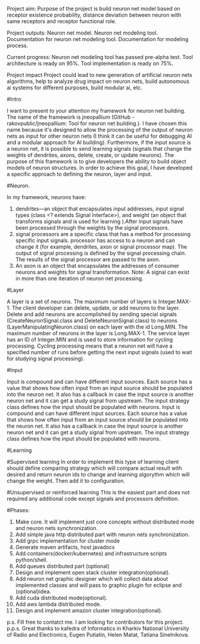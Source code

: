 Project aim:
Purpose of the project is build neuron net model based on receptor existence probability, distance deviation between neuron with same receptors and receptor functional role.

Project outputs:
Neuron net model.
Neuron net modeling tool.
Documentation for neuron net modeling tool.
Documentation for modeling process. 

Current progress:
Neuron net modeling tool has passed pre-alpha test.
Tool architecture is ready on 95%.
Tool implementation is ready on 75%.

Project impact
Project could lead to new generation of artificial neuron nets algorithms, help to analyze drug impact on neuron nets, build autonomous ai systems for different purposes, build modular ai, etc.


#Intro

I want to present to your attention my framework for neuron net building. The name of the framework is jneopallium (GitHub - rakovpublic/jneopallium: Tool for neuron net building.).
I have chosen this name because it's designed to allow the processing of the output of neuron nets as input for other neuron nets (I think it can be useful for debugging AI and a modular approach for AI building). Furthermore, if the input source is a neuron net, it is possible to send learning signals (signals that change the weights of dendrites, axons, delete, create, or update neurons).
The purpose of this framework is to give developers the ability to build object models of neuron structures.
In order to achieve this goal, I have developed a specific approach to defining the neuron, layer and input.

#Neuron.

In my framework, neurons have:
1. dendrites—an object that encapsulates input addresses, input signal types (class <? extends Signal interface>), and weight (an object that transforms signals and is used for learning ).After input signals have been processed through the weights by the signal processors.
2. signal processors are a specific class that has a method for processing specific input signals. processor has access to a neuron and can change it (for example, dendrites, axon or signal processor map). The output of signal processing is defined by the signal processing chain. The results of the signal processor are passed to the axon.
3. An axon is an object that encapsulates the addresses of consumer neurons and weights for signal transformation.
   Note: A signal can exist in more than one iteration of neuron net processing.

#Layer

A layer is a set of neurons. The maximum number of layers is Integer.MAX-1. 
The client developer can delete, update, or add neurons to the layer.
Delete and add neurons are accomplished by sending special signals (CreateNeuronSignal.class and DeleteNeuronSignal.class) to neurons (LayerManipulatingNeuron.class) on each layer with the id Long.MIN.
The maximum number of neurons in the layer is Long.MAX-1.
The service layer has an ID of Integer.MIN and is used to store information for cycling processing.
Cycling processing means that a neuron net will have a specified number of runs before getting the next input signals (used to wait for studying signal processing).

#Input

Input is compound and can have different input sources. Each source has a value that shows how often input from an input source should be populated into the neuron net. It also has a callback in case the input source is another neuron net and it can get a study signal from upstream.
The input strategy class defines how the input should be populated with neurons.
   Input is compound and can have different input sources. Each source has a value that shows how often input from an input source should be populated into the neuron net. It also has a callback in case the input source is another neuron net and it can get a study signal from upstream.
   The input strategy class defines how the input should be populated with neurons.

#Learning 

#Supervised learning
   In order to implement this type of learning client should define comparing strategy which will compare actual result with desired and return neuron ids to change and learning algorythm which will change the weight.
   Then add it to configuration.

#Unsupervised or reinforced learning
This  is the easiest part and does not required any additional code except signals and processors definition.

#Phases:
1. Make core. It will implement just core concepts without distributed mode and neuron nets synchronization.
2. Add simple java http distributed part with neuron nets synchronization.
3. Add grpc implementation for cluster mode
4. Generate maven artifacts, host javadocs
5. Add containers(docker/kubernetes) and infrastructure scripts python/shell.
6. Add queues distributed part (optional)
7. Design and implement open stack cluster integration(optional).
8. Add neuron net graphic designer which will collect data about implemented classes and will pass to graphic plugin for eclipse and (optional)idea.
9. Add cuda distributed mode(optional).
10. Add aws lambda distributed mode.
11. Design and implement amazon cluster integration(optional).

p.s. Fill free to contatct me. I am looking for contributors for this project.
p.p.s. Great thanks to kafedra of Informatics in Kharkiv National University of Radio and Electronics, Eugen Putiatin, Helen Matat, Tatiana Sinelnikova.
